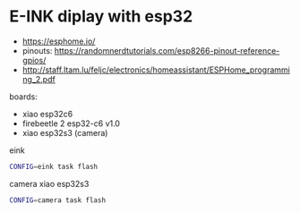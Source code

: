 # E-INK diplay with esp32


- https://esphome.io/
- pinouts: https://randomnerdtutorials.com/esp8266-pinout-reference-gpios/
- http://staff.ltam.lu/feljc/electronics/homeassistant/ESPHome_programming_2.pdf


boards:
- xiao esp32c6
- firebeetle 2 esp32-c6 v1.0
- xiao esp32s3 (camera)

eink 
```bash
CONFIG=eink task flash
```

camera xiao esp32s3
```bash
CONFIG=camera task flash
```

